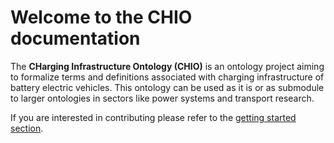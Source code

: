 # Welcome to the CHIO documentation

The **CHarging Infrastructure Ontology (CHIO)** is an ontology project aiming to
formalize terms and definitions associated with charging infrastructure of
battery electric vehicles. This ontology can be used as it is or as submodule
to larger ontologies in sectors like power systems and transport research.


If you are interested in contributing please refer to the [getting started
section](gettingstarted.md).